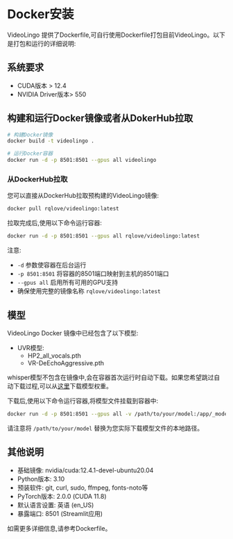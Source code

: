 # Docker安装

VideoLingo 提供了Dockerfile,可自行使用Dockerfile打包目前VideoLingo。以下是打包和运行的详细说明:

## 系统要求

- CUDA版本 > 12.4
- NVIDIA Driver版本> 550

## 构建和运行Docker镜像或者从DokerHub拉取

```bash
# 构建Docker镜像
docker build -t videolingo .

# 运行Docker容器
docker run -d -p 8501:8501 --gpus all videolingo
```

### 从DockerHub拉取

您可以直接从DockerHub拉取预构建的VideoLingo镜像:

```bash
docker pull rqlove/videolingo:latest
```

拉取完成后,使用以下命令运行容器:

```bash
docker run -d -p 8501:8501 --gpus all rqlove/videolingo:latest
```

注意: 
- `-d` 参数使容器在后台运行
- `-p 8501:8501` 将容器的8501端口映射到主机的8501端口
- `--gpus all` 启用所有可用的GPU支持
- 确保使用完整的镜像名称 `rqlove/videolingo:latest`

## 模型

VideoLingo Docker 镜像中已经包含了以下模型:

- UVR模型:
  - HP2_all_vocals.pth
  - VR-DeEchoAggressive.pth

whisper模型不包含在镜像中,会在容器首次运行时自动下载。如果您希望跳过自动下载过程,可以从[这里](https://drive.google.com/file/d/10gPu6qqv92WbmIMo1iJCqQxhbd1ctyVw/view?usp=drive_link)下载模型权重。

下载后,使用以下命令运行容器,将模型文件挂载到容器中:

```bash
docker run -d -p 8501:8501 --gpus all -v /path/to/your/model:/app/_model_cache rqlove/videolingo:latest
```

请注意将 `/path/to/your/model` 替换为您实际下载模型文件的本地路径。

## 其他说明

- 基础镜像: nvidia/cuda:12.4.1-devel-ubuntu20.04
- Python版本: 3.10
- 预装软件: git, curl, sudo, ffmpeg, fonts-noto等
- PyTorch版本: 2.0.0 (CUDA 11.8)
- 默认语言设置: 英语 (en_US)
- 暴露端口: 8501 (Streamlit应用)

如需更多详细信息,请参考Dockerfile。

